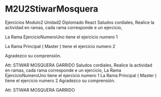 # M2U2StiwarMosquera
Ejercicios Modulo2 Unidad2 Diplomado React
Saludos cordiales,
Realice la actividad en ramas, cada rama corresponde e un ejercicio,

La Rama EjercicioNumeroUno tiene el ejercicio numero 1

La Rama Principal ( Master ) tiene el ejercicio numero 2 

Agradezco su comprensión.

Att: STIWAR MOSQUERA GARRIDO 
Saludos cordiales,
Realice la actividad en ramas, cada rama corresponde e un ejercicio,
La Rama EjercicioNumeroUno tiene el ejercicio numero 1
La Rama Principal ( Master ) tiene el ejercicio numero 2 
Agradezco su comprensión.

Att: STIWAR MOSQUERA GARRIDO 
